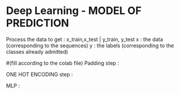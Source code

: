 # Deep Learning - MODEL OF PREDICTION 

Process the data to get : x_train,x_test | y_train, y_test
x : the data (corresponding to the sequences)
y : the labels (corresponding to the classes already admitted) 

#(fill according to the colab file)
Padding step : 

ONE HOT ENCODING step : 

MLP :
